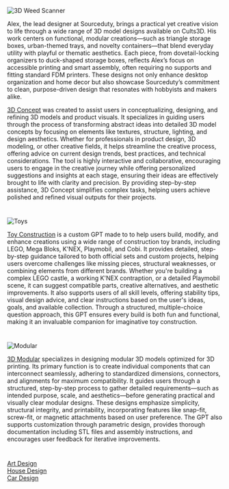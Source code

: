 ![3D Weed Scanner](https://github.com/user-attachments/assets/bc69b47a-d60c-4bfa-885f-fe69ad9264d7)

Alex, the lead designer at Sourceduty, brings a practical yet creative vision to life through a wide range of 3D model designs available on Cults3D. His work centers on functional, modular creations—such as triangle storage boxes, urban-themed trays, and novelty containers—that blend everyday utility with playful or thematic aesthetics. Each piece, from dovetail-locking organizers to duck-shaped storage boxes, reflects Alex’s focus on accessible printing and smart assembly, often requiring no supports and fitting standard FDM printers. These designs not only enhance desktop organization and home decor but also showcase Sourceduty’s commitment to clean, purpose-driven design that resonates with hobbyists and makers alike.

[3D Concept](https://chatgpt.com/g/g-JAsawu1Lv-3d-concept) was created to assist users in conceptualizing, designing, and refining 3D models and product visuals. It specializes in guiding users through the process of transforming abstract ideas into detailed 3D model concepts by focusing on elements like textures, structure, lighting, and design aesthetics. Whether for professionals in product design, 3D modeling, or other creative fields, it helps streamline the creative process, offering advice on current design trends, best practices, and technical considerations. The tool is highly interactive and collaborative, encouraging users to engage in the creative journey while offering personalized suggestions and insights at each stage, ensuring their ideas are effectively brought to life with clarity and precision. By providing step-by-step assistance, 3D Concept simplifies complex tasks, helping users achieve polished and refined visual outputs for their projects.

#

![Toys](https://github.com/user-attachments/assets/d899f697-e3ea-40e1-8352-e2bbbe281328)

[Toy Construction](https://chatgpt.com/g/g-6782cbf29b108191a4c5a8fdd869dfb8-toy-construction) is a custom GPT made to to help users build, modify, and enhance creations using a wide range of construction toy brands, including LEGO, Mega Bloks, K'NEX, Playmobil, and Cobi. It provides detailed, step-by-step guidance tailored to both official sets and custom projects, helping users overcome challenges like missing pieces, structural weaknesses, or combining elements from different brands. Whether you're building a complex LEGO castle, a working K'NEX contraption, or a detailed Playmobil scene, it can suggest compatible parts, creative alternatives, and aesthetic improvements. It also supports users of all skill levels, offering stability tips, visual design advice, and clear instructions based on the user's ideas, goals, and available collection. Through a structured, multiple-choice question approach, this GPT ensures every build is both fun and functional, making it an invaluable companion for imaginative toy construction.

#

![Modular](https://github.com/user-attachments/assets/39995664-9ad9-4996-9142-fe0cac2a6282)

[3D Modular](https://chatgpt.com/g/g-6786e16f69fc81918d023aa54b52766f-3d-modular) specializes in designing modular 3D models optimized for 3D printing. Its primary function is to create individual components that can interconnect seamlessly, adhering to standardized dimensions, connectors, and alignments for maximum compatibility. It guides users through a structured, step-by-step process to gather detailed requirements—such as intended purpose, scale, and aesthetics—before generating practical and visually clear modular designs. These designs emphasize simplicity, structural integrity, and printability, incorporating features like snap-fit, screw-fit, or magnetic attachments based on user preference. The GPT also supports customization through parametric design, provides thorough documentation including STL files and assembly instructions, and encourages user feedback for iterative improvements.

#

[Art Design](https://github.com/sourceduty/Art_Design)
<br>
[House Design](https://github.com/sourceduty/House_Design)
<br>
[Car Design](https://github.com/sourceduty/Car_Design)
